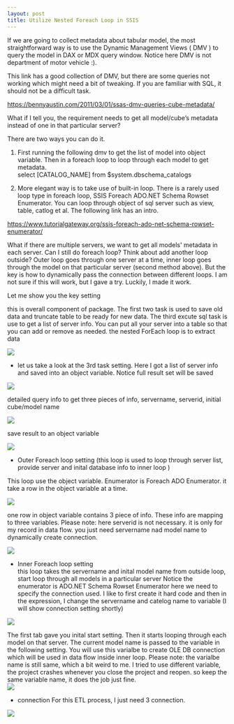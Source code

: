 ```yaml
---
layout: post
title: Utilize Nested Foreach Loop in SSIS
---
```


If we are going to collect metadata about tabular model, the most straightforward way is to use the Dynamic Management Views ( DMV ) to query the model in DAX or MDX query window.  Notice here DMV is not department of motor vehicle :).  

This link has a good collection of DMV, but there are some queries not working which might need a bit of tweaking.  If you are familiar with SQL, it should not be a difficult task.  

<https://bennyaustin.com/2011/03/01/ssas-dmv-queries-cube-metadata/>

What if I tell you, the requirement needs to get all model/cube’s metadata instead of one in that particular server?  

There are two ways you can do it.   
1.	First running the following dmv to get the list of model into object variable. Then in a foreach loop to loop through each model to get metadata.   
select [CATALOG_NAME] from $system.dbschema_catalogs   

2.	More elegant way is to take use of built-in loop. There is a rarely used loop type in foreach loop,  SSIS Foreach ADO.NET Schema Rowset Enumerator.  You can loop through object of sql server such as view, table, catlog et al. The following link has an intro.  

<https://www.tutorialgateway.org/ssis-foreach-ado-net-schema-rowset-enumerator/>

What if there are multiple servers, we want to get all models' metadata in each server.  Can I still do foreach loop?  Think about add another loop outside?
Outer loop goes through one server at a time, inner loop goes through the model on that particular server (second method above).  But the key is how to dynamically pass the connection between different loops.  I am not sure if this will work, but I gave a try. Luckily, I made it work.

 Let me show you the key setting  
 
 this is overall component of package. The first two task is used to save old data and truncate table to be ready for new data. The third excute sql task is use to get a list of server info. You can put all your server into a table so that you can add or remove as needed. the nested ForEach loop is to extract data   
  
<img src="/images/blog33/overall.PNG">

* let us take a look at the 3rd task setting. Here I got a list of server info and saved into an object variable. Notice full result set will be saved  

<img src="/images/blog33/get_list_server1.PNG">  

detailed query info to get three pieces of info,  servername, serverid, initial cube/model name  

<img src="/images/blog33/get_list_server.PNG">  

save result to an object variable  

<img src="/images/blog33/get_list_server2.PNG">  


* Outer Foreach loop setting (this loop is used to loop through server list, provide server and inital database info to inner loop )  

This loop use the object variable. Enumerator is Foreach ADO Enumerator. it take a row in the object variable at a time.  

<img src="/images/blog33/outloop_setting1.PNG">  

one row in object variable contains 3 piece of info. These info are mapping to three variables.  Please note: here serverid is not necessary. it is only for my record in data flow. you just need servername nad model name to dynamically create connection.   

<img src="/images/blog33/outloop_setting2.PNG">   

* Inner Foreach loop setting  
this loop takes the servername and inital model name from outside loop, start loop through all models in a particular server
Notice the enumerator is ADO.NET Schema Rowset Enumerator
here we need to specify the connection used. I like to first create it hard code and then in the expression, I change the servername and catelog name to variable (I will show connection setting shortly)  

<img src="/images/blog33/inner_loop_setting1.PNG">   

The first tab gave you inital start setting. Then it starts looping through each model on that server.  The current model name is passed to the variable in the following setting. You will use this varialbe to create OLE DB connection which will be used in data flow inside inner loop.  Please note: the varialbe name is still same, which a bit weird to me. I tried to use different variable, the project crashes whenever you close the project and reopen. so keep the same variable name, it does the job just fine.   
<img src="/images/blog33/inner_loop_setting1.PNG">   

* connection
For this ETL process, I just need 3 connection. 

<img src="/images/blog33/connection.PNG">   






